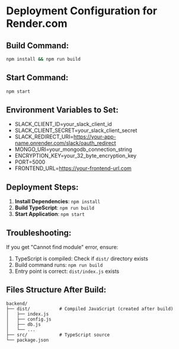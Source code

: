 # Deployment Configuration for Render.com

## Build Command:
```bash
npm install && npm run build
```

## Start Command:
```bash
npm start
```

## Environment Variables to Set:
- SLACK_CLIENT_ID=your_slack_client_id
- SLACK_CLIENT_SECRET=your_slack_client_secret  
- SLACK_REDIRECT_URI=https://your-app-name.onrender.com/slack/oauth_redirect
- MONGO_URI=your_mongodb_connection_string
- ENCRYPTION_KEY=your_32_byte_encryption_key
- PORT=5000
- FRONTEND_URL=https://your-frontend-url.com

## Deployment Steps:

1. **Install Dependencies**: `npm install`
2. **Build TypeScript**: `npm run build` 
3. **Start Application**: `npm start`

## Troubleshooting:

If you get "Cannot find module" error, ensure:
1. TypeScript is compiled: Check if `dist/` directory exists
2. Build command runs: `npm run build`
3. Entry point is correct: `dist/index.js` exists

## Files Structure After Build:
```
backend/
├── dist/           # Compiled JavaScript (created after build)
│   ├── index.js
│   ├── config.js
│   ├── db.js
│   └── ...
├── src/            # TypeScript source
└── package.json
```

